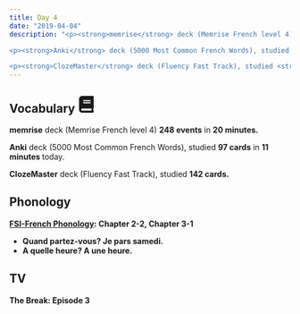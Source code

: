 ```yaml
---
title: Day 4
date: "2019-04-04"
description: "<p><strong>memrise</strong> deck (Memrise French level 4) <strong>248 events</strong> in <strong>20 minutes.</strong></p>

<p><strong>Anki</strong> deck (5000 Most Common French Words), studied <strong>97 cards</strong> in <strong>11 minutes </strong>today.</p>

<p><strong>ClozeMaster</strong> deck (Fluency Fast Track), studied <strong>142 cards.</p>"
---
```


<h2>Vocabulary <svg height="30" width="30" aria-hidden="true" focusable="false" data-prefix="fas" data-icon="book" class="svg-inline--fa fa-book fa-w-14" role="img" xmlns="http://www.w3.org/2000/svg" viewBox="0 0 448 512"><path fill="currentColor" d="M448 360V24c0-13.3-10.7-24-24-24H96C43 0 0 43 0 96v320c0 53 43 96 96 96h328c13.3 0 24-10.7 24-24v-16c0-7.5-3.5-14.3-8.9-18.7-4.2-15.4-4.2-59.3 0-74.7 5.4-4.3 8.9-11.1 8.9-18.6zM128 134c0-3.3 2.7-6 6-6h212c3.3 0 6 2.7 6 6v20c0 3.3-2.7 6-6 6H134c-3.3 0-6-2.7-6-6v-20zm0 64c0-3.3 2.7-6 6-6h212c3.3 0 6 2.7 6 6v20c0 3.3-2.7 6-6 6H134c-3.3 0-6-2.7-6-6v-20zm253.4 250H96c-17.7 0-32-14.3-32-32 0-17.6 14.4-32 32-32h285.4c-1.9 17.1-1.9 46.9 0 64z"></path></svg></h2>

<p><strong>memrise</strong> deck (Memrise French level 4) <strong>248 events</strong> in <strong>20 minutes.</strong></p>

<p><strong>Anki</strong> deck (5000 Most Common French Words), studied <strong>97 cards</strong> in <strong>11 minutes </strong>today.</p>

<p><strong>ClozeMaster</strong> deck (Fluency Fast Track), studied <strong>142 cards.</p>

<h2>Phonology</h2>

[FSI-French Phonology](https://www.livelingua.com/french/courses/fsi/French_Phonology/): Chapter 2-2, Chapter 3-1

<ul>
  <li>Quand partez-vous? Je pars samedi.</li>
  <li>A quelle heure? A une heure.</li>
</ul>

<h2>TV</h2>
The Break: Episode 3
